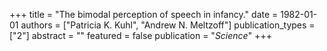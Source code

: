 +++
title = "The bimodal perception of speech in infancy."
date = 1982-01-01
authors = ["Patricia K. Kuhl", "Andrew N. Meltzoff"]
publication_types = ["2"]
abstract = ""
featured = false
publication = "*Science*"
+++

